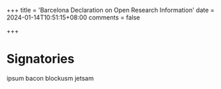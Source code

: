 +++
title = 'Barcelona Declaration on Open Research Information'
date = 2024-01-14T10:51:15+08:00
comments = false

+++

# Signatories

ipsum bacon blockusm jetsam